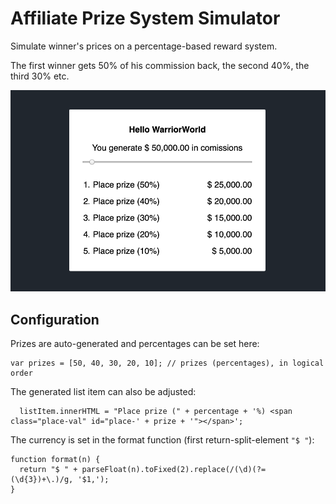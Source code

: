 # Affiliate Prize System Simulator
Simulate winner's prices on a percentage-based reward system. 

The first winner gets 50% of his commission back, the second 40%, the third 30% etc.
 
![Preview screenshot](https://raw.githubusercontent.com/Spoowy/prize-system-simulation/master/screenshot.png)

## Configuration
Prizes are auto-generated and percentages can be set here:

    var prizes = [50, 40, 30, 20, 10]; // prizes (percentages), in logical order

The generated list item can also be adjusted:

      listItem.innerHTML = "Place prize (" + percentage + '%) <span class="place-val" id="place-' + prize + '"></span>';

The currency is set in the format function (first return-split-element `"$ "`): 

    function format(n) {
      return "$ " + parseFloat(n).toFixed(2).replace(/(\d)(?=(\d{3})+\.)/g, '$1,');
    }

